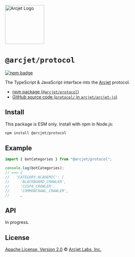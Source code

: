 <a href="https://arcjet.com" target="_arcjet-home">
  <picture>
    <source media="(prefers-color-scheme: dark)" srcset="https://arcjet.com/logo/arcjet-dark-lockup-voyage-horizontal.svg">
    <img src="https://arcjet.com/logo/arcjet-light-lockup-voyage-horizontal.svg" alt="Arcjet Logo" height="128" width="auto">
  </picture>
</a>

# `@arcjet/protocol`

<p>
  <a href="https://www.npmjs.com/package/@arcjet/protocol">
    <picture>
      <source media="(prefers-color-scheme: dark)" srcset="https://img.shields.io/npm/v/%40arcjet%2Fprotocol?style=flat-square&label=%E2%9C%A6Aj&labelColor=000000&color=5C5866">
      <img alt="npm badge" src="https://img.shields.io/npm/v/%40arcjet%2Fprotocol?style=flat-square&label=%E2%9C%A6Aj&labelColor=ECE6F0&color=ECE6F0">
    </picture>
  </a>
</p>

The TypeScript & JavaScript interface into the [Arcjet][arcjet] protocol.

- [npm package (`@arcjet/protocol`)](https://www.npmjs.com/package/@arcjet/protocol)
- [GitHub source code (`protocol/` in `arcjet/arcjet-js`)](https://github.com/arcjet/arcjet-js/tree/main/protocol)

## Install

This package is ESM only.
Install with npm in Node.js:

```sh
npm install @arcjet/protocol
```

## Example

```ts
import { botCategories } from "@arcjet/protocol";

console.log(botCategories);
// ==> {
//   'CATEGORY:ACADEMIC': [
//     'BLACKBOARD_CRAWLER',
//     'CISPA_CRAWLER',
//     'COMMONCRAWL_CRAWLER',
//     …
```

## API

In progress.

## License

[Apache License, Version 2.0][apache-license] © [Arcjet Labs, Inc.][arcjet]

[apache-license]: http://www.apache.org/licenses/LICENSE-2.0
[arcjet]: https://arcjet.com
